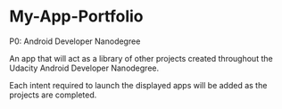 # My-App-Portfolio
P0: Android Developer Nanodegree

An app that will act as a library of other projects created throughout the Udacity Android Developer Nanodegree.

Each intent required to launch the displayed apps will be added as the projects are completed.
